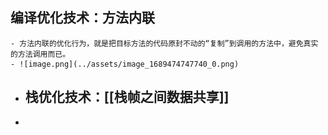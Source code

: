 ## 编译优化技术：方法内联
	- 方法内联的优化行为，就是把目标方法的代码原封不动的“复制”到调用的方法中，避免真实的方法调用而已。
	- ![image.png](../assets/image_1689474747740_0.png)
- ## 栈优化技术：[[栈帧之间数据共享]]
-